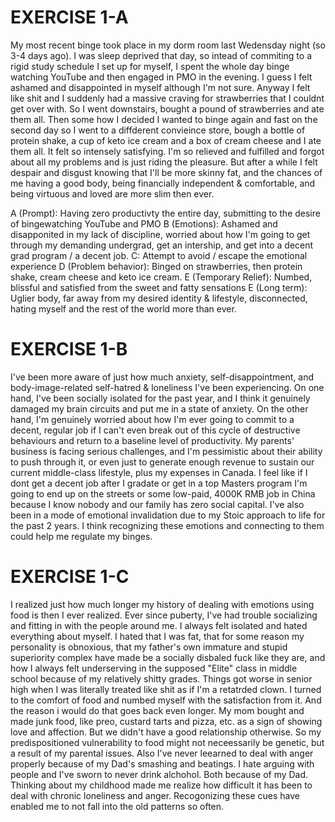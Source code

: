 # EXERCISE 1-A
My most recent binge took place in my dorm room last Wedensday night (so 3-4 days ago). I was sleep deprived that day, so intead of commiting to a rigid study schedule I set up for myself, I spent the whole day binge watching YouTube and then engaged in PMO in the evening. I guess I felt ashamed and disappointed in myself although I'm not sure. Anyway I felt like shit and I suddenly had a massive craving for strawberries that I couldnt get over with. So I went downstairs, bought a pound of strawberries and ate them all. 
Then some how I decided I wanted to binge again and fast on the second day so I went to a diffderent convieince store, bough a bottle of protein shake, a cup of keto ice cream and a box of cream cheese and I ate them all. It felt so intensely satisfying. I'm so relieved and fulfilled and forgot about all my problems and is just riding the pleasure. But after a while I felt despair and disgust knowing that I'll be more skinny fat, and the chances of me having a good body, being financially independent & comfortable, and being virtuous and loved are more slim then ever.

A (Prompt): Having zero productivty the entire day, submitting to the desire of bingewatching YouTube and PMO
B (Emotions): Ashamed and disapponited in my lack of discipline, worried about how I'm going to get through my demanding undergrad, get an intership, and get into a decent grad program / a decent job.
C: Attempt to avoid / escape the emotional experience
D (Problem behavior): Binged on strawberries, then protein shake, cream cheese and keto ice cream.
E (Temporary Relief): Numbed, blissful and satisfied from the sweet and fatty sensations
E (Long term): Uglier body, far away from my desired identity & lifestyle, disconnected, hating myself and the rest of the world more than ever.


# EXERCISE 1-B
I've been more aware of just how much anxiety, self-disappointment, and body-image-related self-hatred & loneliness I've been experiencing.
On one hand, I've been socially isolated for the past year, and I think it genuinely damaged my brain circuits and put me in a state of anxiety.
On the other hand, I'm genuinely worried about how I'm ever going to commit to a decent, regular job if I can't even break out of this cycle of destructive behaviours and return to a baseline level of productivity. My parents' business is facing serious challenges, and I'm pessimistic about their ability to push through it, or even just to generate enough revenue to sustain our current middle-class lifestyle, plus my expenses in Canada. I feel like if I dont get a decent job after I gradate or get in a top Masters program I'm going to end up on the streets or some low-paid, 4000K RMB job in China because I know nobody and our family has zero social capital. 
I've also been in a mode of emotional invalidation due to my Stoic approach to life for the past 2 years.
I think recognizing these emotions and connecting to them could help me regulate my binges.


# EXERCISE 1-C
I realized just how much longer my history of dealing with emotions using food is then I ever realized. Ever since puberty, I've had trouble socializing and fitting in with the people around me. I always felt isolated and hated everything about myself. I hated that I was fat, that for some reason my personality is obnoxious, that my father's own immature and stupid superiority complex have made be a socially disbaled fuck like they are, and how I always felt underserving in the supposed "Elite" class in middle school because of my relatively shitty grades. Things got worse in senior high when I was literally treated like shit as if I'm a retatrded clown. I turned to the comfort of food and numbed myself with the satisfaction from it. And the reason i would do that goes back even longer. My mom bought and made junk food, like preo, custard tarts and pizza, etc. as a sign of showing love and affection. But we didn't have a good relationship otherwise. So my predispositioned vulnerability to food might not neceessarily be genetic, but a result of my parental issues. Also I've never leearned to deal with anger properly because of my Dad's smashing and beatings. I hate arguing with people and I've sworn to never drink alchohol. Both because of my Dad. Thinking about my childhood made me realize how difficult it has been to deal with chronic loneliness and anger. Recogonizing these cues have enabled me to not fall into the old patterns so often.
